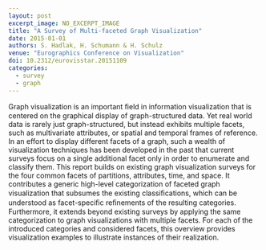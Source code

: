 ```yaml
---
layout: post
excerpt_image: NO_EXCERPT_IMAGE
title: "A Survey of Multi-faceted Graph Visualization"
date: 2015-01-01
authors: S. Hadlak, H. Schumann & H. Schulz
venue: "Eurographics Conference on Visualization"
doi: 10.2312/eurovisstar.20151109
categories:
  - survey
  - graph
---
```

Graph visualization is an important ﬁeld in information visualization that is centered on the graphical display of graph-structured data. Yet real world data is rarely just graph-structured, but instead exhibits multiple facets, such as multivariate attributes, or spatial and temporal frames of reference. In an effort to display different facets of a graph, such a wealth of visualization techniques has been developed in the past that current surveys focus on a single additional facet only in order to enumerate and classify them. This report builds on existing graph visualization surveys for the four common facets of partitions, attributes, time, and space. It contributes a generic high-level categorization of faceted graph visualization that subsumes the existing classiﬁcations, which can be understood as facet-speciﬁc reﬁnements of the resulting categories. Furthermore, it extends beyond existing surveys by applying the same categorization to graph visualizations with multiple facets. For each of the introduced categories and considered facets, this overview provides visualization examples to illustrate instances of their realization.
